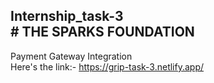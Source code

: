 ## Internship_task-3<br># THE SPARKS FOUNDATION<br>
Payment Gateway Integration<br>
Here's the link:- https://grip-task-3.netlify.app/
